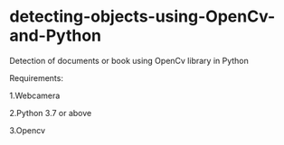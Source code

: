 # detecting-objects-using-OpenCv-and-Python
Detection of documents or book using OpenCv library in Python

Requirements:

1.Webcamera

2.Python 3.7 or above

3.Opencv
